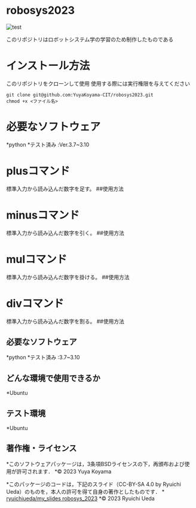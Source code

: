 # robosys2023
![test](https://github.com/YuyaKoyama-CIT/robosys2023/actions/workflows/test.yml/badge.svg)

このリポジトリはロボットシステム学の学習のため制作したものである

# インストール方法

このリポジトリをクローンして使用
使用する際には実行権限を与えてください

```
git clone git@github.com:YuyaKoyama-CIT/robosys2023.git
chmod +x <ファイル名>
```

# 必要なソフトウェア
 
*python
        *テスト済み :Ver.3.7~3.10

# plusコマンド

標準入力から読み込んだ数字を足す。
##使用方法

# minusコマンド

標準入力から読み込んだ数字を引く。
##使用方法

# mulコマンド

標準入力から読み込んだ数字を掛ける。
##使用方法

# divコマンド

標準入力から読み込んだ数字を割る。
##使用方法

## 必要なソフトウェア

*python
	*テスト済み :3.7~3.10

## どんな環境で使用できるか

*Ubuntu

## テスト環境

*Ubuntu

## 著作権・ライセンス

*このソフトウェアパッケージは，3条項BSDライセンスの下，再頒布および使用が許可されます．
  *© 2023 Yuya Koyama

  *このパッケージのコードは，下記のスライド（CC-BY-SA 4.0 by Ryuichi Ueda）のものを，本人の許可を得て自身の著作としたものです．
      * [ryuichiueda/my_slides robosys_2023](https://github.com/ryuichiueda/my_slides/tree/master/robosys_2023)
  *© 2023 Ryuichi Ueda
